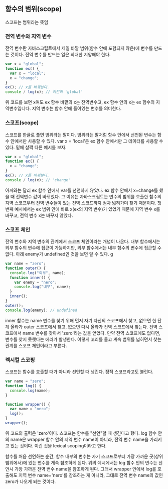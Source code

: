 ## 함수의 범위(scope)

스코프는 범위라는 뜻임

### 전역 변수와 지역 변수

전역 변수란 자바스크립트에서 제일 바깥 범위(함수 안에 포함되지 않은)에 변수를 만드는 것이다. 전역 변수를 만드는 일은 최대한 지양해야 한다.

```javascript
var x = "global";
function ex() {
  var x = "local";
  x = "change";
}
ex(); // x를 바꿔본다.
console / log(x); // 여전히 'global'
```

위 코드를 보면 x여도 ex 함수 바깥의 x는 전역변수고, ex 함수 안의 x는 ex 함수의 지역변수입니다. 지역 변수는 함수 안에 들어있는 변수를 의미한다.

### 스코프(scope)

스코프를 한글로 풀면 범위라는 말이다. 범위라는 말처럼 함수 안에서 선언된 변수는 함수 안에서만 사용할 수 있다. var x = 'local'은 ex 함수 안에서만 그 데이터를 사용할 수 있다. 밑에 살짝 다른 예시를 보자.

```javascript
var x = "global";
function ex() {
  x = "change";
}
ex(); // x를 바꿔본다.
console / log(x); // 'change'
```

아까와는 달리 ex 함수 안에서 var를 선언하지 않았다. ex 함수 안에서 x=change를 했을 때 전역변수 값이 바뀌었다. 그 이유는 자바스크립트는 변수의 범위를 호출한 함수의 지역 스코프부터 전역 변수들이 있는 전역 스코프까지 점차 넓혀가며 찾기 때문이다. 첫 번째 예시에서는 ex 범위 안에 바로 x(ex의 지역 변수)가 있었기 때문에 지역 변수 x를 바꾸고, 전역 변수 x는 바꾸지 않았다.

### 스코프 체인

전역 변수와 지역 변수의 관계에서 스코프 체인이라는 개념이 나온다. 내부 함수에서는 외부 함수의 변수에 접근이 가능하지만, 외부 함수에서는 내부 함수의 변수에 접근할 수 없다. 아래 enemy가 undefined인 것을 보면 알 수 있다.
g

```javascript
var name = "zero";
function outer() {
  console.log("외부", name);
  function inner() {
    var enemy = "nero";
    console.log("내부", name);
  }
  inner();
}
outer();
console.log(emeny); // undefined
```

inner 함수는 name 변수를 찾기 위해 먼저 자기 자신의 스코프에서 찾고, 없으면 한 단계 올라가 outer 스코프에서 찾고, 없으면 다시 올라가 전역 스코프에서 찾는다. 전역 스코프에서 name 변수를 찾아서 'zero'라는 값을 얻었다. 만약 전역 스코프에도 없다면, 변수를 찾지 못햇다는 에러가 발생한다.
이렇게 꼬리를 물고 계속 범위를 넓히면서 찾는 관계를 스코프 체인이라고 부른다.

### 렉시컬 스코핑

스코프는 함수를 호출할 때가 아니라 선언할 때 생긴다. 정적 스코프라고도 불린다.

```javascript
var name = "zero";
function log() {
  console.log(name);
}

function wrapper() {
  var name = "nero";
  log();
}
wrapper();
```

위 코드의 출력은 'zero'이다. 스코프는 함수를 "선언"할 때 생긴다고 했다. log 함수 안의 name은 wrapper 함수 안의 지역 변수 name이 아니라, 전역 변수 name을 가리키고 있는 것이다. 이런 것을 lexical scoping이라고 한다.

함수를 처음 선언하는 순간, 함수 내부의 변수는 자기 스코프로부터 가장 가까운 곳(상위 범위에서)에 있는 변수를 계속 참조하게 된다. 위의 예시에서는 log 함수 안의 변수는 선언시 가장 가까운 전역 변수 name을 참조하게 된다. 그래서 wrapper 안에서 log를 호출해도 지역 변수 name='nero'를 참조하는 게 아니라, 그대로 전역 변수 name의 값인 zero가 나오게 되는 것이다.
